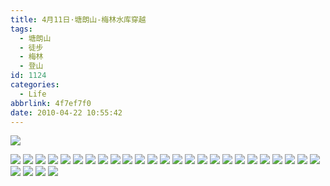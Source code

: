 ```yaml
---
title: 4月11日·塘朗山-梅林水库穿越
tags:
  - 塘朗山
  - 徒步
  - 梅林
  - 登山
id: 1124
categories:
  - Life
abbrlink: 4f7ef7f0
date: 2010-04-22 10:55:42
---
```

![](/images/2010/04/22_22_105542_12599.jpg)
<!--more-->
![](/images/2010/04/22_22_105542_0_12600.jpg)
![](/images/2010/04/22_22_105542_1_12601.jpg)
![](/images/2010/04/22_22_105542_2_12602.jpg)
![](/images/2010/04/22_22_105542_3_12603.jpg)
![](/images/2010/04/22_22_105542_4_12604.jpg)
![](/images/2010/04/22_22_105542_5_12605.jpg)
![](/images/2010/04/22_22_105542_6_12606.jpg)
![](/images/2010/04/22_22_105542_7_12607.jpg)
![](/images/2010/04/22_22_105542_8_12608.jpg)
![](/images/2010/04/22_22_105542_9_12609.jpg)
![](/images/2010/04/22_22_105542_10_12610.jpg)
![](/images/2010/04/22_22_105542_11_12611.jpg)
![](/images/2010/04/22_22_105542_12_12612.jpg)
![](/images/2010/04/22_22_105542_13_12613.jpg)
![](/images/2010/04/22_22_105542_14_12614.jpg)
![](/images/2010/04/22_22_105542_15_12615.jpg)
![](/images/2010/04/22_22_105542_16_12616.jpg)
![](/images/2010/04/22_22_105542_17_12617.jpg)
![](/images/2010/04/22_22_105542_18_12618.jpg)
![](/images/2010/04/22_22_105542_19_12619.jpg)
![](/images/2010/04/22_22_105542_20_12620.jpg)
![](/images/2010/04/22_22_105542_21_12621.jpg)
![](/images/2010/04/22_22_105542_22_12622.jpg)
![](/images/2010/04/22_22_105542_23_12623.jpg)
![](/images/2010/04/22_22_105542_24_12624.jpg)
![](/images/2010/04/22_22_105542_25_12625.jpg)
![](/images/2010/04/22_22_105542_26_12626.jpg)
![](/images/2010/04/22_22_105542_27_12627.jpg)
![](/images/2010/04/22_22_105542_28_12628.jpg)
